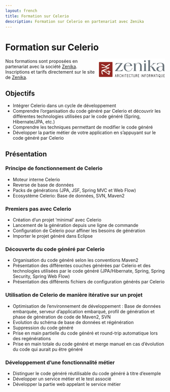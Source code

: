 ```yaml
---
layout: french
title: Formation sur Celerio
description: Formation sur Celerio en partenariat avec Zenika 
---
```


# Formation sur Celerio

<a href="http://www.zenika.com"><img align="right" src="/images/partners/logo-zenika.gif" align="left"/></a>


Nos formations sont proposées en partenariat avec la société <a href="http://www.zenika.com">Zenika</a>.
Inscriptions et tarifs directement sur le site de <a href="http://www.zenika.com/formation_celerio.php" target="new">Zenika</a>.


## Objectifs

* Intégrer Celerio dans un cycle de développement
* Comprendre l’organisation du code généré par Celerio et découvrir les différentes technologies utilisées par le code généré (Spring, Hibernate/JPA, etc.)
* Comprendre les techniques permettant de modifier le code généré
* Développer la partie métier de votre application en s’appuyant sur le code généré par Celerio


## Présentation

### Principe de fonctionnement de Celerio

* Moteur interne Celerio
* Reverse de base de données
* Packs de générations (JPA, JSF, Spring MVC et Web Flow)
* Ecosystème Celerio: Base de données, SVN, Maven2


### Premiers pas avec Celerio

* Création d’un projet ‘minimal’ avec Celerio
* Lancement de la génération depuis une ligne de commande
* Configuration de Celerio pour affiner les besoins de génération
* Importer le projet généré dans Eclipse


### Découverte du code généré par Celerio

* Organisation du code généré selon les conventions Maven2
* Présentation des différentes couches générées par Celerio et des technologies utilisées par le code généré (JPA/Hibernate, Spring, Spring Security, Spring Web Flow)
* Présentation des différents fichiers de configuration générés par Celerio

### Utilisation de Celerio de manière itérative sur un projet

* Optimisation de l’environnement de développement : Base de données embarquée, serveur d’application embarqué, profil de génération et phase de génération de code de Maven2, SVN
* Evolution du schéma de base de données et régénération
* Suppression du code généré
* Prise en main partielle du code généré et round-trip automatique lors des regénérations
* Prise en main totale du code généré et merge manuel en cas d’évolution du code qui aurait pu être généré

### Développement d’une fonctionnalité métier

* Distinguer le code généré réutilisable du code généré à titre d’exemple
* Développer un service métier et le test associé
* Développer la partie web appelant le service métier

